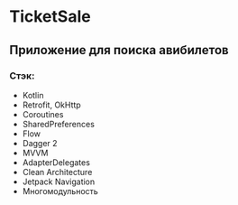 # TicketSale
## Приложение для поиска авибилетов


### Стэк:
* Kotlin 
* Retrofit, OkHttp
* Coroutines
* SharedPreferences
* ﻿Flow
* ﻿﻿Dagger 2
* ﻿﻿MVVM
* ﻿﻿AdapterDelegates
* Clean Architecture
* Jetpack Navigation
* Многомодульность


